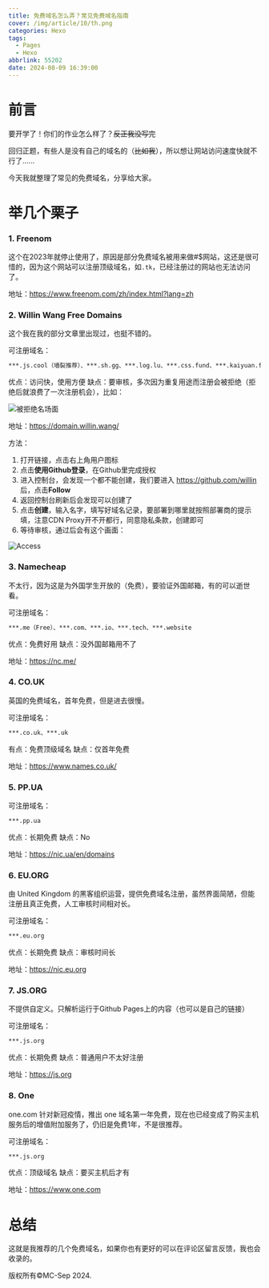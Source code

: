 ```yaml
---
title: 免费域名怎么弄？常见免费域名指南
cover: /img/article/10/th.png
categories: Hexo
tags:
  - Pages
  - Hexo
abbrlink: 55202
date: 2024-08-09 16:39:00
---
```


# 前言

要开学了！你们的作业怎么样了？~~反正我没写完~~

回归正题，有些人是没有自己的域名的（~~比如我~~），所以想让网站访问速度快就不行了......

今天我就整理了常见的免费域名，分享给大家。

# 举几个栗子

### 1. Freenom

这个在2023年就停止使用了，原因是部分免费域名被用来做#$网站，这还是很可惜的，因为这个网站可以注册顶级域名，如`.tk`，已经注册过的网站也无法访问了。

地址：https://www.freenom.com/zh/index.html?lang=zh

### 2. Willin Wang Free Domains

这个我在我的部分文章里出现过，也挺不错的。

可注册域名：

```txt
***.js.cool（墙裂推荐）、***.sh.gg、***.log.lu、***.css.fund、***.kaiyuan.fund、***.v0.chat、***.憨憨.我爱你
```

优点：访问快，使用方便
缺点：要审核，多次因为重复用途而注册会被拒绝（拒绝后就浪费了一次注册机会），比如：

![被拒绝名场面](/img/article/10/0c02ff6cc4207d10ee23c2d8fe2c7caccad331bfd7a61607e12973152cc7b1ba.png)

地址：https://domain.willin.wang/

方法：

1. 打开链接，点击右上角用户图标
2. 点击**使用Github登录**，在Github里完成授权
3. 进入控制台，会发现一个都不能创建，我们要进入 https://github.com/willin 后，点击**Follow**
4. 返回控制台刷新后会发现可以创建了
5. 点击**创建**，输入名字，填写好域名记录，要部署到哪里就按照部署商的提示填，注意CDN Proxy开不开都行，同意隐私条款，创建即可
6. 等待审核，通过后会有这个画面：

![Access](/img/article/10/f194ede44a20431d79396a4dda50ebf14539158a8a1b167fb3aeac4c9b6b6d53.png)

### 3. Namecheap

不太行，因为这是为外国学生开放的（免费），要验证外国邮箱，有的可以逝世看。

可注册域名：

```txt
***.me（Free）、***.com、***.io、***.tech、***.website
```

优点：免费好用
缺点：没外国邮箱用不了

地址：https://nc.me/


### 4. CO.UK

英国的免费域名，首年免费，但是进去很慢。

可注册域名：

```txt
***.co.uk、***.uk
```

有点：免费顶级域名
缺点：仅首年免费

地址：https://www.names.co.uk/

### 5. PP.UA

可注册域名：

```txt
***.pp.ua
```

优点：长期免费
缺点：No

地址：https://nic.ua/en/domains

### 6. EU.ORG

由 United Kingdom 的黑客组织运营，提供免费域名注册，虽然界面简陋，但能注册且真正免费，人工审核时间相对长。

可注册域名：

```txt
***.eu.org
```

优点：长期免费
缺点：审核时间长

地址：https://nic.eu.org

### 7. JS.ORG

不提供自定义。只解析运行于Github Pages上的内容（也可以是自己的链接）

可注册域名：

```txt
***.js.org
```

优点：长期免费
缺点：普通用户不太好注册

地址：https://js.org

### 8. One

one.com 针对新冠疫情，推出 one 域名第一年免费，现在也已经变成了购买主机服务后的增值附加服务了，仍旧是免费1年，不是很推荐。

可注册域名：

```txt
***.js.org
```

优点：顶级域名
缺点：要买主机后才有

地址：https://www.one.com

# 总结
这就是我推荐的几个免费域名，如果你也有更好的可以在评论区留言反馈，我也会收录的。

版权所有©MC-Sep 2024.